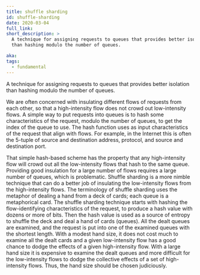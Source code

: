 ```yaml
---
title: shuffle sharding
id: shuffle-sharding
date: 2020-03-04
full_link:
short_description: >
  A technique for assigning requests to queues that provides better isolation
  than hashing modulo the number of queues.

aka:
tags:
  - fundamental
---
```


A technique for assigning requests to queues that provides better isolation than
hashing modulo the number of queues.

<!--more-->

We are often concerned with insulating different flows of requests from each
other, so that a high-intensity flow does not crowd out low-intensity flows. A
simple way to put requests into queues is to hash some characteristics of the
request, modulo the number of queues, to get the index of the queue to use. The
hash function uses as input characteristics of the request that align with
flows. For example, in the Internet this is often the 5-tuple of source and
destination address, protocol, and source and destination port.

That simple hash-based scheme has the property that any high-intensity flow will
crowd out all the low-intensity flows that hash to the same queue. Providing
good insulation for a large number of flows requires a large number of queues,
which is problematic. Shuffle sharding is a more nimble technique that can do a
better job of insulating the low-intensity flows from the high-intensity flows.
The terminology of shuffle sharding uses the metaphor of dealing a hand from a
deck of cards; each queue is a metaphorical card. The shuffle sharding technique
starts with hashing the flow-identifying characteristics of the request, to
produce a hash value with dozens or more of bits. Then the hash value is used as
a source of entropy to shuffle the deck and deal a hand of cards (queues). All
the dealt queues are examined, and the request is put into one of the examined
queues with the shortest length. With a modest hand size, it does not cost much
to examine all the dealt cards and a given low-intensity flow has a good chance
to dodge the effects of a given high-intensity flow. With a large hand size it
is expensive to examine the dealt queues and more difficult for the
low-intensity flows to dodge the collective effects of a set of high-intensity
flows. Thus, the hand size should be chosen judiciously.
